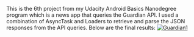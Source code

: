 This is the 6th project from my Udacity Android Basics Nanodegree program which is a news app that queries the Guardian API. 
I used a combination of AsyncTask and Loaders to retrieve and parse the JSON responses from the API queries. 
Below are the final results: 
<a href='https://postimg.cc/image/h92g315yj/' target='_blank'><img src='https://s33.postimg.cc/h92g315yj/Guardian1.png' border='0' alt='Guardian1'/></a>
